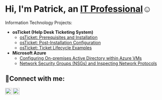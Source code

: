 <h1>Hi, I'm Patrick, an <a href="https://www.linkedin.com/in/patrick-bibbins-24428286/">IT Professional</a>☺</h1
  
<h2>Information Technology Projects:</h2>

- <b>osTicket (Help Desk Ticketing System)</b>
  - [osTicket: Prerequisites and Installation](https://github.com/Bibbinsp/osprerq/blob/main/README.md)
  - [osTicket: Post-Installation Configuration](https://github.com/Bibbinsp/ospostinstall/blob/main/README.md)
  - [osTicket: Ticket Lifecycle Examples](https://github.com/joshmadakorcc/ticket-lifecycle)
- <b>Microsoft Azure</b>
  - [Configuring On-premises Active Directory within Azure VMs](https://github.com/joshmadakorcc/configure-ad)
  - [Network Security Groups (NSGs) and Inspecting Network Protocols](https://github.com/joshmadakorcc/azure-network-protocols)

<h2>🤳Connect with me:</h2>

[<img align="left" alt="Josh | LinkedIn" width="22px" src="https://cdn.jsdelivr.net/npm/simple-icons@v3/icons/linkedin.svg" />][linkedin]
[<img align="left" alt="Josh | Instagram" width="22px" src="https://cdn.jsdelivr.net/npm/simple-icons@v3/icons/instagram.svg" />][instagram]

[instagram]: https://www.instagram.com/4ever_ona_cloud/?next=%2F
[linkedin]: https://www.linkedin.com/in/patrick-bibbins-24428286/
